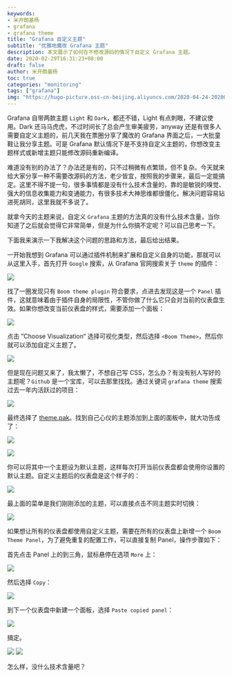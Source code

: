 ```yaml
---
keywords:
- 米开朗基杨
- grafana
- grafana theme
title: "Grafana 自定义主题"
subtitle: "优雅地魔改 Grafana 主题"
description: 本文展示了如何在不修改源码的情况下自定义 Grafana 主题。
date: 2020-02-29T16:31:23+08:00
draft: false
author: 米开朗基杨
toc: true
categories: "monitoring"
tags: ["grafana"]
img: "https://hugo-picture.oss-cn-beijing.aliyuncs.com/2020-04-24-20200229183341.webp"
---
```


Grafana 自带两款主题 `Light` 和 `Dark`，都还不错，Light 有点刺眼，不建议使用。Dark 还马马虎虎，不过时间长了总会产生审美疲劳，anyway 还是有很多人需要自定义主题的，前几天我在票圈分享了魔改的 Grafana 界面之后，一大批童鞋让我分享主题。可是 Grafana 默认情况下是不支持自定义主题的，你想改变主题样式或新增主题只能修改源码重新编译。

难道没有别的办法了？办法还是有的，只不过稍微有点繁琐，但不复杂。今天就来给大家分享一种不需要改源码的方法，老少皆宜，按照我的步骤来，最后一定能搞定。这里不得不提一句，很多事情都是没有什么技术含量的，靠的是敏锐的嗅觉、强大的信息收集能力和变通能力，有很多技术大神思维都很僵化，解决问题容易钻进死胡同，这里我就不多说了。

就拿今天的主题来说，自定义 `Grafana` 主题的方法真的没有什么技术含量，当你知道了之后就会觉得它非常简单，但是为什么你搞不定呢？可以自己思考一下。

下面我来演示一下我解决这个问题的思路和方法，最后给出结果。

一开始我想到 Grafana 可以通过插件机制来扩展和自定义自身的功能，那就可以从这里入手，首先打开 `Google` 搜索，从 Grafana 官网搜索关于 `theme` 的插件：

![](https://jsdelivr.icloudnative.io/gh/yangchuansheng/imghosting@master/img/20200723165421.png)

找了一圈发现只有 `Boom theme plugin` 符合要求，点进去发现这是一个 `Panel` 插件，这就意味着由于插件自身的局限性，不管你做了什么它只会对当前的仪表盘生效。如果你想改变当前仪表盘的样式，需要添加一个面板：

![](https://jsdelivr.icloudnative.io/gh/yangchuansheng/imghosting@master/img/20200723165422.png)

点击 ”Choose Visualization“ 选择可视化类型，然后选择 `<Boom Theme>`，然后你就可以添加自定义主题了。

![](https://jsdelivr.icloudnative.io/gh/yangchuansheng/imghosting@master/img/20200723165423.png)

但是现在问题又来了，我太懒了，不想自己写 CSS，怎么办？有没有别人写好的主题呢？`Github` 是一个宝库，可以去那里找找。通过关键词 `grafana theme` 搜索过去一年内活跃过的项目：

![](https://jsdelivr.icloudnative.io/gh/yangchuansheng/imghosting@master/img/20200723165424.png)

最终选择了 [theme.pak](https://github.com/gilbN/theme.park)。找到自己心仪的主题添加到上面的面板中，就大功告成了：

![](https://jsdelivr.icloudnative.io/gh/yangchuansheng/imghosting@master/img/20200723165425.png)

![](https://jsdelivr.icloudnative.io/gh/yangchuansheng/imghosting@master/img/20200723165426.png)

你可以将其中一个主题设为默认主题，这样每次打开当前仪表盘都会使用你设置的默认主题。自定义主题后的仪表盘是这个样子的：

![](https://jsdelivr.icloudnative.io/gh/yangchuansheng/imghosting@master/img/20200723165427.png)

最上面的菜单是我们刚刚添加的主题，可以直接点击不同主题实时切换：

![](https://jsdelivr.icloudnative.io/gh/yangchuansheng/imghosting@master/img/20200723165428.png)

如果想让所有的仪表盘都使用自定义主题，需要在所有的仪表盘上新增一个 `Boom Theme Panel`，为了避免重复的配置工作，可以直接复制 Panel，操作步骤如下：

首先点击 Panel 上的到三角，鼠标悬停在选项 `More` 上：

![](https://jsdelivr.icloudnative.io/gh/yangchuansheng/imghosting@master/img/20200723165429.png)

然后选择 `Copy`：

![](https://jsdelivr.icloudnative.io/gh/yangchuansheng/imghosting@master/img/20200723165430.png)

到下一个仪表盘中新建一个面板，选择 `Paste copied panel`：

![](https://jsdelivr.icloudnative.io/gh/yangchuansheng/imghosting@master/img/20200723165431.png)

搞定。

![](https://jsdelivr.icloudnative.io/gh/yangchuansheng/imghosting@master/img/20200723165432.png)
![](https://jsdelivr.icloudnative.io/gh/yangchuansheng/imghosting@master/img/20200723165433.png)

怎么样，没什么技术含量吧？
